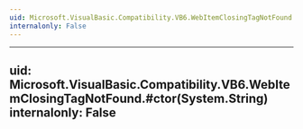 ```yaml
---
uid: Microsoft.VisualBasic.Compatibility.VB6.WebItemClosingTagNotFound
internalonly: False
---
```


---
uid: Microsoft.VisualBasic.Compatibility.VB6.WebItemClosingTagNotFound.#ctor(System.String)
internalonly: False
---

